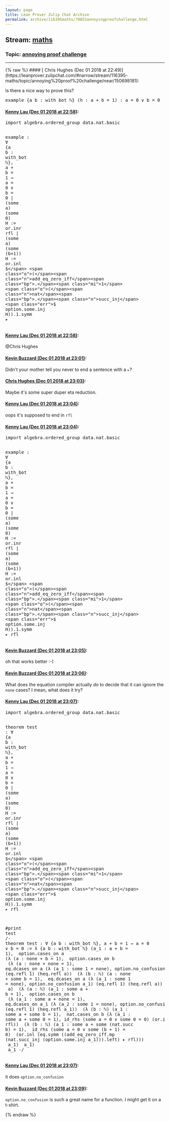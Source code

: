 ```yaml
---
layout: page
title: Lean Prover Zulip Chat Archive 
permalink: archive/116395maths/79853annoyingproofchallenge.html
---
```


## Stream: [maths](https://leanprover-community.github.io/archive/116395maths/index.html)
### Topic: [annoying proof challenge](https://leanprover-community.github.io/archive/116395maths/79853annoyingproofchallenge.html)

---

<base href="https://leanprover.zulipchat.com">
{% raw %}
#### [ Chris Hughes (Dec 01 2018 at 22:49)](https://leanprover.zulipchat.com/#narrow/stream/116395-maths/topic/annoying%20proof%20challenge/near/150698181):
<p>Is there a nice way to prove this?</p>
<div class="codehilite"><pre><span></span><span class="kn">example</span> <span class="o">{</span><span class="n">a</span> <span class="n">b</span> <span class="o">:</span> <span class="n">with_bot</span> <span class="bp">ℕ</span><span class="o">}</span> <span class="o">(</span><span class="n">h</span> <span class="o">:</span> <span class="n">a</span> <span class="bp">+</span> <span class="n">b</span> <span class="bp">=</span> <span class="mi">1</span><span class="o">)</span> <span class="o">:</span> <span class="n">a</span> <span class="bp">=</span> <span class="mi">0</span> <span class="bp">∨</span> <span class="n">b</span> <span class="bp">=</span> <span class="mi">0</span>
</pre></div>

#### [ Kenny Lau (Dec 01 2018 at 22:58)](https://leanprover.zulipchat.com/#narrow/stream/116395-maths/topic/annoying%20proof%20challenge/near/150698441):
<div class="codehilite"><pre><span></span><span class="kn">import</span> <span class="n">algebra</span><span class="bp">.</span><span class="n">ordered_group</span> <span class="n">data</span><span class="bp">.</span><span class="n">nat</span><span class="bp">.</span><span class="n">basic</span>

<span class="kn">example</span> <span class="o">:</span> <span class="bp">∀</span> <span class="o">{</span><span class="n">a</span> <span class="n">b</span> <span class="o">:</span> <span class="n">with_bot</span> <span class="bp">ℕ</span><span class="o">},</span> <span class="n">a</span> <span class="bp">+</span> <span class="n">b</span> <span class="bp">=</span> <span class="mi">1</span> <span class="bp">→</span> <span class="n">a</span> <span class="bp">=</span> <span class="mi">0</span> <span class="bp">∨</span> <span class="n">b</span> <span class="bp">=</span> <span class="mi">0</span>
<span class="bp">|</span> <span class="o">(</span><span class="n">some</span> <span class="n">a</span><span class="o">)</span> <span class="o">(</span><span class="n">some</span> <span class="mi">0</span><span class="o">)</span> <span class="n">H</span> <span class="o">:=</span> <span class="n">or</span><span class="bp">.</span><span class="n">inr</span> <span class="n">rfl</span>
<span class="bp">|</span> <span class="o">(</span><span class="n">some</span> <span class="n">a</span><span class="o">)</span> <span class="o">(</span><span class="n">some</span> <span class="o">(</span><span class="n">b</span><span class="bp">+</span><span class="mi">1</span><span class="o">))</span> <span class="n">H</span> <span class="o">:=</span> <span class="n">or</span><span class="bp">.</span><span class="n">inl</span> <span class="err">$</span> <span class="o">(</span><span class="n">add_eq_zero_iff</span><span class="bp">.</span><span class="mi">1</span> <span class="o">(</span><span class="n">nat</span><span class="bp">.</span><span class="n">succ_inj</span> <span class="err">$</span> <span class="n">option</span><span class="bp">.</span><span class="n">some</span><span class="bp">.</span><span class="n">inj</span> <span class="n">H</span><span class="o">))</span><span class="bp">.</span><span class="mi">1</span><span class="bp">.</span><span class="n">symm</span> <span class="bp">▸</span>
</pre></div>

#### [ Kenny Lau (Dec 01 2018 at 22:58)](https://leanprover.zulipchat.com/#narrow/stream/116395-maths/topic/annoying%20proof%20challenge/near/150698444):
<p><span class="user-mention" data-user-id="110044">@Chris Hughes</span></p>

#### [ Kevin Buzzard (Dec 01 2018 at 23:01)](https://leanprover.zulipchat.com/#narrow/stream/116395-maths/topic/annoying%20proof%20challenge/near/150698524):
<p>Didn't your mother tell you never to end a sentence with a <code>▸</code>?</p>

#### [ Chris Hughes (Dec 01 2018 at 23:03)](https://leanprover.zulipchat.com/#narrow/stream/116395-maths/topic/annoying%20proof%20challenge/near/150698586):
<p>Maybe it's some super duper eta reduction.</p>

#### [ Kenny Lau (Dec 01 2018 at 23:04)](https://leanprover.zulipchat.com/#narrow/stream/116395-maths/topic/annoying%20proof%20challenge/near/150698638):
<p>oops it's supposed to end in <code>rfl</code></p>

#### [ Kenny Lau (Dec 01 2018 at 23:04)](https://leanprover.zulipchat.com/#narrow/stream/116395-maths/topic/annoying%20proof%20challenge/near/150698639):
<div class="codehilite"><pre><span></span><span class="kn">import</span> <span class="n">algebra</span><span class="bp">.</span><span class="n">ordered_group</span> <span class="n">data</span><span class="bp">.</span><span class="n">nat</span><span class="bp">.</span><span class="n">basic</span>

<span class="kn">example</span> <span class="o">:</span> <span class="bp">∀</span> <span class="o">{</span><span class="n">a</span> <span class="n">b</span> <span class="o">:</span> <span class="n">with_bot</span> <span class="bp">ℕ</span><span class="o">},</span> <span class="n">a</span> <span class="bp">+</span> <span class="n">b</span> <span class="bp">=</span> <span class="mi">1</span> <span class="bp">→</span> <span class="n">a</span> <span class="bp">=</span> <span class="mi">0</span> <span class="bp">∨</span> <span class="n">b</span> <span class="bp">=</span> <span class="mi">0</span>
<span class="bp">|</span> <span class="o">(</span><span class="n">some</span> <span class="n">a</span><span class="o">)</span> <span class="o">(</span><span class="n">some</span> <span class="mi">0</span><span class="o">)</span> <span class="n">H</span> <span class="o">:=</span> <span class="n">or</span><span class="bp">.</span><span class="n">inr</span> <span class="n">rfl</span>
<span class="bp">|</span> <span class="o">(</span><span class="n">some</span> <span class="n">a</span><span class="o">)</span> <span class="o">(</span><span class="n">some</span> <span class="o">(</span><span class="n">b</span><span class="bp">+</span><span class="mi">1</span><span class="o">))</span> <span class="n">H</span> <span class="o">:=</span> <span class="n">or</span><span class="bp">.</span><span class="n">inl</span> <span class="err">$</span> <span class="o">(</span><span class="n">add_eq_zero_iff</span><span class="bp">.</span><span class="mi">1</span> <span class="o">(</span><span class="n">nat</span><span class="bp">.</span><span class="n">succ_inj</span> <span class="err">$</span> <span class="n">option</span><span class="bp">.</span><span class="n">some</span><span class="bp">.</span><span class="n">inj</span> <span class="n">H</span><span class="o">))</span><span class="bp">.</span><span class="mi">1</span><span class="bp">.</span><span class="n">symm</span> <span class="bp">▸</span> <span class="n">rfl</span>
</pre></div>

#### [ Kevin Buzzard (Dec 01 2018 at 23:05)](https://leanprover.zulipchat.com/#narrow/stream/116395-maths/topic/annoying%20proof%20challenge/near/150698647):
<p>oh that works better :-)</p>

#### [ Kevin Buzzard (Dec 01 2018 at 23:06)](https://leanprover.zulipchat.com/#narrow/stream/116395-maths/topic/annoying%20proof%20challenge/near/150698701):
<p>What does the equation compiler actually <em>do</em> to decide that it can ignore the <code>none</code> cases? I mean, what does it try?</p>

#### [ Kenny Lau (Dec 01 2018 at 23:07)](https://leanprover.zulipchat.com/#narrow/stream/116395-maths/topic/annoying%20proof%20challenge/near/150698712):
<div class="codehilite"><pre><span></span><span class="kn">import</span> <span class="n">algebra</span><span class="bp">.</span><span class="n">ordered_group</span> <span class="n">data</span><span class="bp">.</span><span class="n">nat</span><span class="bp">.</span><span class="n">basic</span>

<span class="kn">theorem</span> <span class="n">test</span> <span class="o">:</span> <span class="bp">∀</span> <span class="o">{</span><span class="n">a</span> <span class="n">b</span> <span class="o">:</span> <span class="n">with_bot</span> <span class="bp">ℕ</span><span class="o">},</span> <span class="n">a</span> <span class="bp">+</span> <span class="n">b</span> <span class="bp">=</span> <span class="mi">1</span> <span class="bp">→</span> <span class="n">a</span> <span class="bp">=</span> <span class="mi">0</span> <span class="bp">∨</span> <span class="n">b</span> <span class="bp">=</span> <span class="mi">0</span>
<span class="bp">|</span> <span class="o">(</span><span class="n">some</span> <span class="n">a</span><span class="o">)</span> <span class="o">(</span><span class="n">some</span> <span class="mi">0</span><span class="o">)</span> <span class="n">H</span> <span class="o">:=</span> <span class="n">or</span><span class="bp">.</span><span class="n">inr</span> <span class="n">rfl</span>
<span class="bp">|</span> <span class="o">(</span><span class="n">some</span> <span class="n">a</span><span class="o">)</span> <span class="o">(</span><span class="n">some</span> <span class="o">(</span><span class="n">b</span><span class="bp">+</span><span class="mi">1</span><span class="o">))</span> <span class="n">H</span> <span class="o">:=</span> <span class="n">or</span><span class="bp">.</span><span class="n">inl</span> <span class="err">$</span> <span class="o">(</span><span class="n">add_eq_zero_iff</span><span class="bp">.</span><span class="mi">1</span> <span class="o">(</span><span class="n">nat</span><span class="bp">.</span><span class="n">succ_inj</span> <span class="err">$</span> <span class="n">option</span><span class="bp">.</span><span class="n">some</span><span class="bp">.</span><span class="n">inj</span> <span class="n">H</span><span class="o">))</span><span class="bp">.</span><span class="mi">1</span><span class="bp">.</span><span class="n">symm</span> <span class="bp">▸</span> <span class="n">rfl</span>

<span class="bp">#</span><span class="kn">print</span> <span class="n">test</span>
<span class="c">/-</span><span class="cm"></span>
<span class="cm">theorem test : ∀ {a b : with_bot ℕ}, a + b = 1 → a = 0 ∨ b = 0 :=</span>
<span class="cm">λ {a b : with_bot ℕ} (a_1 : a + b = 1),</span>
<span class="cm">  option.cases_on a</span>
<span class="cm">    (λ (a : none + b = 1),</span>
<span class="cm">       option.cases_on b</span>
<span class="cm">         (λ (a : none + none = 1),</span>
<span class="cm">            eq.dcases_on a (λ (a_1 : some 1 = none), option.no_confusion a_1) (eq.refl 1) (heq.refl a))</span>
<span class="cm">         (λ (b : ℕ) (a : none + some b = 1),</span>
<span class="cm">            eq.dcases_on a (λ (a_1 : some 1 = none), option.no_confusion a_1) (eq.refl 1) (heq.refl a))</span>
<span class="cm">         a)</span>
<span class="cm">    (λ (a : ℕ) (a_1 : some a + b = 1),</span>
<span class="cm">       option.cases_on b</span>
<span class="cm">         (λ (a_1 : some a + none = 1),</span>
<span class="cm">            eq.dcases_on a_1 (λ (a_2 : some 1 = none), option.no_confusion a_2) (eq.refl 1) (heq.refl a_1))</span>
<span class="cm">         (λ (b : ℕ) (a_1 : some a + some b = 1),</span>
<span class="cm">            nat.cases_on b (λ (a_1 : some a + some 0 = 1), id_rhs (some a = 0 ∨ some 0 = 0) (or.inr rfl))</span>
<span class="cm">              (λ (b : ℕ) (a_1 : some a + some (nat.succ b) = 1),</span>
<span class="cm">                 id_rhs (some a = 0 ∨ some (b + 1) = 0)</span>
<span class="cm">                   (or.inl (eq.symm ((add_eq_zero_iff.mp (nat.succ_inj (option.some.inj a_1))).left) ▸ rfl)))</span>
<span class="cm">              a_1)</span>
<span class="cm">         a_1)</span>
<span class="cm">    a_1</span>
<span class="cm">-/</span>
</pre></div>

#### [ Kenny Lau (Dec 01 2018 at 23:07)](https://leanprover.zulipchat.com/#narrow/stream/116395-maths/topic/annoying%20proof%20challenge/near/150698713):
<p>it does <code>option.no_confusion</code></p>

#### [ Kevin Buzzard (Dec 01 2018 at 23:09)](https://leanprover.zulipchat.com/#narrow/stream/116395-maths/topic/annoying%20proof%20challenge/near/150698763):
<p><code>option.no_confusion</code> is such a great name for a function. I might get it on a t-shirt.</p>


{% endraw %}
